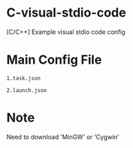 # C-visual-stdio-code
[C/C++] Example visual stdio code config

# Main Config File
`1.task.json`

`2.launch.json`

# Note
Need to download 'MinGW' or 'Cygwin'
